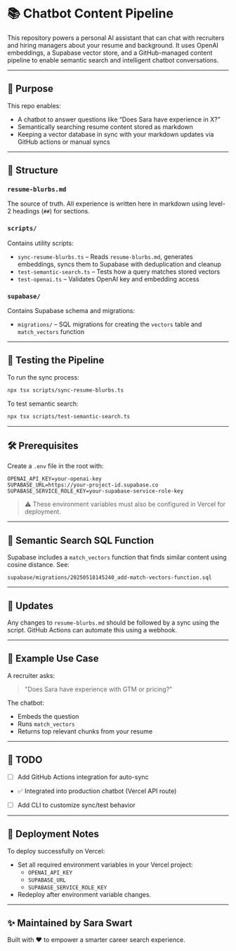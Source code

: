 # 📚 Chatbot Content Pipeline

This repository powers a personal AI assistant that can chat with recruiters and hiring managers about your resume and background. It uses OpenAI embeddings, a Supabase vector store, and a GitHub-managed content pipeline to enable semantic search and intelligent chatbot conversations.

---

## 🚀 Purpose

This repo enables:
- A chatbot to answer questions like “Does Sara have experience in X?”
- Semantically searching resume content stored as markdown
- Keeping a vector database in sync with your markdown updates via GitHub actions or manual syncs

---

## 🧱 Structure

### `resume-blurbs.md`
The source of truth. All experience is written here in markdown using level-2 headings (`##`) for sections.

### `scripts/`
Contains utility scripts:
- `sync-resume-blurbs.ts` – Reads `resume-blurbs.md`, generates embeddings, syncs them to Supabase with deduplication and cleanup
- `test-semantic-search.ts` – Tests how a query matches stored vectors
- `test-openai.ts` – Validates OpenAI key and embedding access

### `supabase/`
Contains Supabase schema and migrations:
- `migrations/` – SQL migrations for creating the `vectors` table and `match_vectors` function

---

## 🧪 Testing the Pipeline

To run the sync process:
```bash
npx tsx scripts/sync-resume-blurbs.ts
```

To test semantic search:
```bash
npx tsx scripts/test-semantic-search.ts
```

---

## 🛠 Prerequisites

Create a `.env` file in the root with:
```env
OPENAI_API_KEY=your-openai-key
SUPABASE_URL=https://your-project-id.supabase.co
SUPABASE_SERVICE_ROLE_KEY=your-supabase-service-role-key
```

> ⚠️ These environment variables must also be configured in Vercel for deployment.

---

## 🧠 Semantic Search SQL Function

Supabase includes a `match_vectors` function that finds similar content using cosine distance. See:
```
supabase/migrations/20250518145240_add-match-vectors-function.sql
```

---

## 🔁 Updates

Any changes to `resume-blurbs.md` should be followed by a sync using the script. GitHub Actions can automate this using a webhook.

---

## 💬 Example Use Case

A recruiter asks:
> "Does Sara have experience with GTM or pricing?"

The chatbot:
- Embeds the question
- Runs `match_vectors`
- Returns top relevant chunks from your resume

---

## 📎 TODO

- [ ] Add GitHub Actions integration for auto-sync
- ✅ Integrated into production chatbot (Vercel API route)
- [ ] Add CLI to customize sync/test behavior

---

## 🚀 Deployment Notes

To deploy successfully on Vercel:
- Set all required environment variables in your Vercel project:
  - `OPENAI_API_KEY`
  - `SUPABASE_URL`
  - `SUPABASE_SERVICE_ROLE_KEY`
- Redeploy after environment variable changes.

---

## ✨ Maintained by Sara Swart

Built with ❤️ to empower a smarter career search experience.

